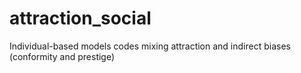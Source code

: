 # attraction_social
Individual-based models codes mixing attraction and indirect biases (conformity and prestige)
